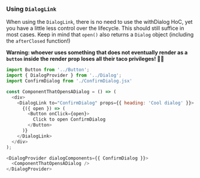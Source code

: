 ### Using `DialogLink`

When using the `DialogLink`, there is no need to use the withDialog HoC, yet you have a little less control over the lifecycle. This should still suffice in most cases. Keep in mind that `open()` also returns a `Dialog` object (including the `afterClosed` function!)

**Warning: whoever uses something that does not eventually render as a `button` inside the render prop loses all their taco privileges! 🚫🌮**

```js
import Button from '../Button';
import { DialogProvider } from '../Dialog';
import ConfirmDialog from './ConfirmDialog.jsx'

const ComponentThatOpensADialog = () => (
  <div>
    <DialogLink to="ConfirmDialog" props={{ heading: 'Cool dialog' }}>
      {({ open }) => (
        <Button onClick={open}>
          Click to open ConfirmDialog
        </Button>
      )}
    </DialogLink>
  </div>
);

<DialogProvider dialogComponents={{ ConfirmDialog }}>
  <ComponentThatOpensADialog />
</DialogProvider>
```

